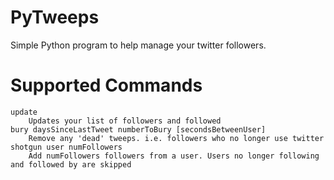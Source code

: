 PyTweeps
========

Simple Python program to help manage your twitter followers.

Supported Commands
==================
    update
        Updates your list of followers and followed
    bury daysSinceLastTweet numberToBury [secondsBetweenUser]
        Remove any 'dead' tweeps. i.e. followers who no longer use twitter
    shotgun user numFollowers
        Add numFollowers followers from a user. Users no longer following and followed by are skipped

